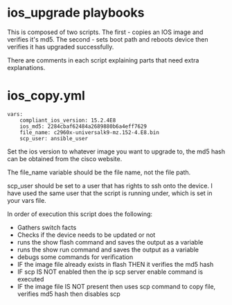 # ios_upgrade playbooks

This is composed of two scripts.
The first - copies an IOS image and verifies it's md5.
The second - sets boot path and reboots device then verifies it has upgraded successfully.

There are comments in each script explaining parts that need extra explanations.

ios_copy.yml
============================================
```ansible
vars: 
    compliant_ios_version: 15.2.4E8
    ios_md5: 2284cbaf62484a2689880b6a4eff7629
    file_name: c2960x-universalk9-mz.152-4.E8.bin
    scp_user: ansible_user
```


Set the ios version to whatever image you want to upgrade to, the md5 hash can be obtained from the cisco website.

The file_name variable should be the file name, not the file path.

scp_user should be set to a user that has rights to ssh onto the device. I have used the same user that the script is running under, which is set in your vars file.

In order of execution this script does the following:

* Gathers switch facts
* Checks if the device needs to be updated or not
* runs the show flash command and saves the output as a variable
* runs the show run command and saves the output as a variable
* debugs some commands for verification
* IF the image file already exists in flash THEN it verifies the md5 hash
* IF scp IS NOT enabled then the ip scp server enable command is executed
* IF the image file IS NOT present then uses scp command to copy file, verifies md5 hash then disables scp